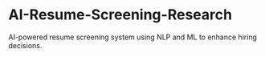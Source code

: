 # AI-Resume-Screening-Research
AI-powered resume screening system using NLP and ML to enhance hiring decisions.
